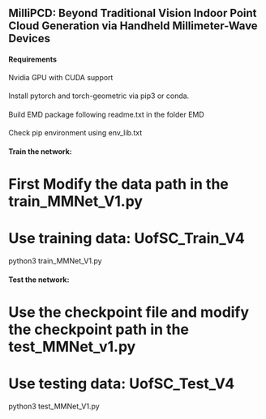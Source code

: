 ## MilliPCD: Beyond Traditional Vision Indoor Point Cloud Generation via Handheld Millimeter-Wave Devices

#### Requirements
Nvidia GPU with CUDA support 
####

####
Install pytorch and torch-geometric via pip3 or conda.
####

####
Build EMD package
following readme.txt in the folder EMD

####

####
Check pip environment
using env_lib.txt
####


#### Train the network:

# First Modify the data path in the train_MMNet_V1.py
# Use training data: UofSC_Train_V4

python3  train_MMNet_V1.py
####

#### Test the network:
# Use the checkpoint file and modify the checkpoint path in the test_MMNet_v1.py
# Use testing data: UofSC_Test_V4

python3 test_MMNet_V1.py
####
